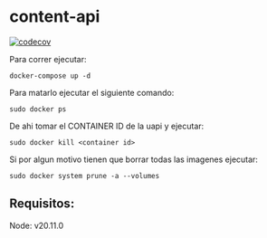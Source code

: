 # content-api
[![codecov](https://codecov.io/gh/StreamClub/content-api/graph/badge.svg?token=is8WGD9XcA)](https://codecov.io/gh/StreamClub/content-api)

Para correr ejecutar:

```
docker-compose up -d
```
Para matarlo ejecutar el siguiente comando:
```
sudo docker ps
```
De ahi tomar el CONTAINER ID de la uapi y ejecutar:
```
sudo docker kill <container id>
```
Si por algun motivo tienen que borrar todas las imagenes ejecutar:
```
sudo docker system prune -a --volumes
```
## Requisitos: 
Node: v20.11.0